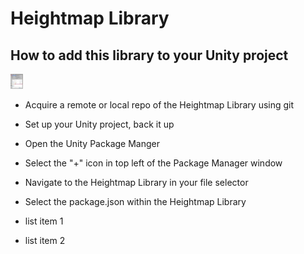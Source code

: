 # Heightmap Library

## How to add this library to your Unity project

<img src="https://github.com/johnasharifi/HeightmapLibrary/blob/feature_readme/DemoImages/Readme/HowToAddUnityPackageManager.png" height="24">

- Acquire a remote or local repo of the Heightmap Library using git
- Set up your Unity project, back it up
- Open the Unity Package Manger
- Select the "+" icon in top left of the Package Manager window
- Navigate to the Heightmap Library in your file selector
- Select the package.json within the Heightmap Library

- list item 1
- list item 2